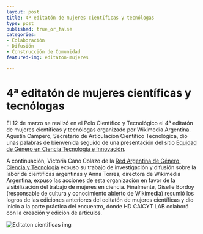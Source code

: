 ```yaml
---
layout: post
title: 4ª editatón de mujeres científicas y tecnólogas
type: post
published: true_or_false
categories:
- Colaboración
- Difusión
- Construcción de Comunidad
featured-img: editaton-mujeres

---
```


# 4ª editatón de mujeres científicas y tecnólogas

El 12 de marzo se realizó en el Polo Científico y Tecnológico el 4ª editatón de mujeres científicas y tecnólogas organizado por Wikimedia Argentina. Agustín Campero, Secretario de Artículación Científico Tecnológica, dio unas palabras de bienvenida seguido de una presentación del sitio [Equidad de Género en Ciencia Tecnología e Innovación](https://www.argentina.gob.ar/ciencia/sact/equidad-de-genero-en-ciencia-tecnologia-e-innovacion). 

A continuación, Victoria Cano Colazo de la [Red Argentina de Género, Ciencia y Tecnología](http://www.ragcyt.org.ar) expuso su trabajo de investigación y difusión sobre la labor de científicas argentinas y Anna Torres, directora de Wikimedia Argentina, expuso las acciones de esta organización en favor de la visibilización del trabajo de mujeres en ciencia. Finalmente, Giselle Bordoy (responsable de cultura y conocimiento abierto de Wikimedia) resumió los logros de las ediciones anteriores del editatón de mujeres científicas y dio inicio a la parte práctica del encuentro, donde HD CAICYT LAB colaboró con la creación y edición de artículos.

![Editaton cientificas img](/assets/img/posts/editaton-20190312.png)
